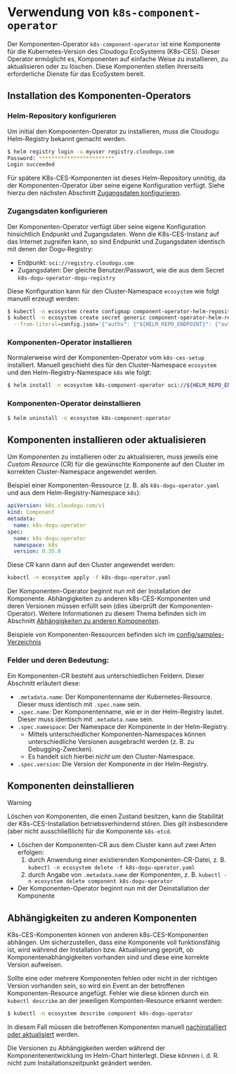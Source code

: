 # Verwendung von `k8s-component-operator`

Der Komponenten-Operator `k8s-component-operator` ist eine Komponente für die Kubernetes-Version des Cloudogu EcoSystems (K8s-CES). Dieser Operator ermöglicht es, Komponenten auf einfache Weise zu installieren, zu aktualisieren oder zu löschen. Diese Komponenten stellen ihrerseits erforderliche Dienste für das EcoSystem bereit.

## Installation des Komponenten-Operators

### Helm-Repository konfigurieren

Um initial den Komponenten-Operator zu installieren, muss die Cloudogu Helm-Registry bekannt gemacht werden.

```bash
$ helm registry login -u myuser registry.cloudogu.com
Password: ************************
Login succeeded
```

Für spätere K8s-CES-Komponenten ist dieses Helm-Repository unnötig, da der Komponenten-Operator über seine eigene Konfiguration verfügt. Siehe hierzu den nächsten Abschnitt [Zugangsdaten konfigurieren](#Zugangsdaten-konfigurieren).

### Zugangsdaten konfigurieren

Der Komponenten-Operator verfügt über seine eigene Konfiguration hinsichtlich Endpunkt und Zugangsdaten. Wenn die K8s-CES-Instanz auf das Internet zugreifen kann, so sind Endpunkt und Zugangsdaten identisch mit denen der Dogu-Registry:
- Endpunkt: `oci://registry.cloudogu.com`
- Zugangsdaten: Der gleiche Benutzer/Passwort, wie die aus dem Secret `k8s-dogu-operator-dogu-registry`

Diese Konfiguration kann für den Cluster-Namespace `ecosystem` wie folgt manuell erzeugt werden:

```bash
$ kubectl -n ecosystem create configmap component-operator-helm-repository --from-literal=endpoint="${HELM_REPO_ENDPOINT}" --from-literal=schema=oci
$ kubectl -n ecosystem create secret generic component-operator-helm-registry \
  --from-literal=config.json='{"auths": {"${HELM_REPO_ENDPOINT}": {"auth": "$(shell printf "%s:%s" "${HELM_REPO_USERNAME}" "${HELM_REPO_PASSWORD}" | base64 -w0)"}}}'
```

### Komponenten-Operator installieren

Normalerweise wird der Komponenten-Operator vom `k8s-ces-setup` installiert. Manuell geschieht dies für den Cluster-Namespace `ecosystem` und den Helm-Registry-Namespace `k8s` wie folgt:

```bash
$ helm install -n ecosystem k8s-component-operator oci://${HELM_REPO_ENDPOINT}/k8s/k8s-component-operator --version ${DESIRED_VERSION}
```

### Komponenten-Operator deinstallieren

```bash
$ helm uninstall -n ecosystem k8s-component-operator
```

## Komponenten installieren oder aktualisieren

Um Komponenten zu installieren oder zu aktualisieren, muss jeweils eine _Custom Resource_ (CR) für die gewünschte Komponente auf den Cluster im korrekten Cluster-Namespace angewendet werden.

Beispiel einer Komponenten-Ressource (z. B. als `k8s-dogu-operator.yaml` und aus dem Helm-Registry-Namespace `k8s`):

```yaml
apiVersion: k8s.cloudogu.com/v1
kind: Component
metadata:
  name: k8s-dogu-operator
spec:
  name: k8s-dogu-operator
  namespace: k8s
  version: 0.35.0
```

Diese CR kann dann auf den Cluster angewendet werden:

```bash
kubectl -n ecosystem apply -f k8s-dogu-operator.yaml
```

Der Komponenten-Operator beginnt nun mit der Installation der Komponente. Abhängigkeiten zu anderen k8s-CES-Komponenten und deren Versionen müssen erfüllt sein (dies überprüft der Komponenten-Operator). Weitere Informationen zu diesem Thema befinden sich im Abschnitt [Abhängigkeiten zu anderen Komponenten](#Abhängigkeiten-zu-anderen-Komponenten).

Beispiele von Komponenten-Ressourcen befinden sich im [config/samples-Verzeichnis](../../config/samples)

### Felder und deren Bedeutung:

Ein Komponenten-CR besteht aus unterschiedlichen Feldern. Dieser Abschnitt erläutert diese:

- `.metadata.name`: Der Komponentenname der Kubernetes-Resource. Dieser muss identisch mit `.spec.name` sein.
- `.spec.name`: Der Komponentenname, wie er in der Helm-Registry lautet. Dieser muss identisch mit `.metadata.name` sein.
- `.spec.namespace`: Der Namespace der Komponente in der Helm-Registry. 
  - Mittels unterschiedlicher Komponenten-Namespaces können unterschiedliche Versionen ausgebracht werden (z. B. zu Debugging-Zwecken). 
  - Es handelt sich hierbei _nicht_ um den Cluster-Namespace.
- `.spec.version`: Die Version der Komponente in der Helm-Registry.

## Komponenten deinstallieren

> [!WARNING]
> Löschen von Komponenten, die einen Zustand besitzen, kann die Stabilität der K8s-CES-Installation betriebsverhindernd stören.
> Dies gilt insbesondere (aber nicht ausschließlich) für die Komponente `k8s-etcd`.

- Löschen der Komponenten-CR aus dem Cluster kann auf zwei Arten erfolgen:
   1. durch Anwendung einer existierenden Komponenten-CR-Datei, z. B. `kubectl -n ecosystem delete -f k8s-dogu-operator.yaml`
   2. durch Angabe von `.metadata.name` der Komponenten, z. B. `kubectl -n ecosystem delete component k8s-dogu-operator`
- Der Komponenten-Operator beginnt nun mit der Deinstallation der Komponente

## Abhängigkeiten zu anderen Komponenten

K8s-CES-Komponenten können von anderen k8s-CES-Komponenten abhängen. Um sicherzustellen, dass eine Komponente voll funktionsfähig ist, wird während der Installation bzw. Aktualisierung geprüft, ob Komponentenabhängigkeiten vorhanden sind und diese eine korrekte Version aufweisen.

Sollte eine oder mehrere Komponenten fehlen oder nicht in der richtigen Version vorhanden sein, so wird ein Event an der betroffenen Komponenten-Resource angefügt. Fehler wie diese können durch ein `kubectl describe` an der jeweiligen Komponten-Resource erkannt werden:

```bash
$ kubectl -n ecosystem describe component k8s-dogu-operator
```

In diesem Fall müssen die betroffenen Komponenten manuell [nachinstalliert oder aktualisiert](#Komponenten-installieren-oder-aktualisieren) werden.

Die Versionen zu Abhängigkeiten werden während der Komponentenentwicklung im Helm-Chart hinterlegt. Diese können i. d. R. nicht zum Installationszeitpunkt geändert werden.
